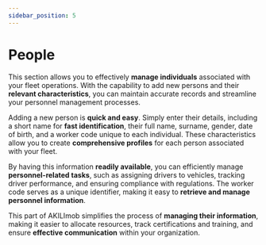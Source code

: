```yaml
---
sidebar_position: 5
---
```


# People

This section allows you to effectively **manage individuals** associated with your fleet operations. With the capability to add new persons and their **relevant characteristics**, you can maintain accurate records and streamline your personnel management processes.

Adding a new person is **quick and easy**. Simply enter their details, including a short name for **fast identification**, their full name, surname, gender, date of birth, and a worker code unique to each individual. These characteristics allow you to create **comprehensive profiles** for each person associated with your fleet.

By having this information **readily available**, you can efficiently manage **personnel-related tasks**, such as assigning drivers to vehicles, tracking driver performance, and ensuring compliance with regulations. The worker code serves as a unique identifier, making it easy to **retrieve and manage personnel information**.
 
 This part of AKILImob simplifies the process of **managing their information**, making it easier to allocate resources, track certifications and training, and ensure **effective communication** within your organization.

